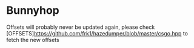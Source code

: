 Bunnyhop
===
Offsets will probably never be updated again, please check [OFFSETS]https://github.com/frk1/hazedumper/blob/master/csgo.hpp to fetch the new offsets
